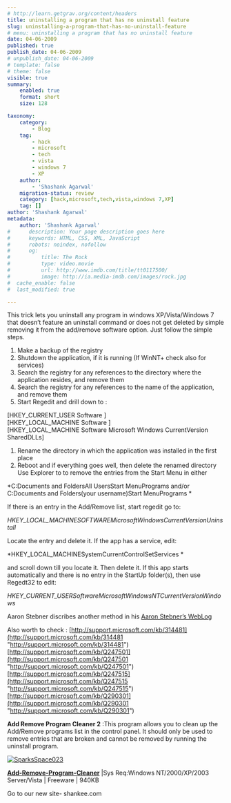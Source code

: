 ```yaml
---
# http://learn.getgrav.org/content/headers
title: uninstalling a program that has no uninstall feature
slug: uninstalling-a-program-that-has-no-uninstall-feature
# menu: uninstalling a program that has no uninstall feature
date: 04-06-2009
published: true
publish_date: 04-06-2009
# unpublish_date: 04-06-2009
# template: false
# theme: false
visible: true
summary:
    enabled: true
    format: short
    size: 128

taxonomy:
    category:
        - Blog
    tag:
        - hack
        - microsoft
        - tech
        - vista
        - windows 7
        - XP
    author:
        - 'Shashank Agarwal'
    migration-status: review
    category: [hack,microsoft,tech,vista,windows 7,XP]
    tag: []
author: 'Shashank Agarwal'
metadata:
    author: 'Shashank Agarwal'
#      description: Your page description goes here
#      keywords: HTML, CSS, XML, JavaScript
#      robots: noindex, nofollow
#      og:
#          title: The Rock
#          type: video.movie
#          url: http://www.imdb.com/title/tt0117500/
#          image: http://ia.media-imdb.com/images/rock.jpg
#  cache_enable: false
#  last_modified: true

---
```


This trick lets you uninstall any program in windows XP/Vista/Windows 7 that doesn’t feature an uninstall command or does not get deleted by simple removing it from the add/remove software option. Just follow the simple steps.

1. Make a backup of the registry
2. Shutdown the application, if it is running (If WinNT+ check also for services)
3. Search the registry for any references to the directory where the application resides, and remove them
4. Search the registry for any references to the name of the application, and remove them
5. Start Regedit and drill down to :
 

[HKEY\_CURRENT\_USER Software ]   
[HKEY\_LOCAL\_MACHINE Software ]   
[HKEY\_LOCAL\_MACHINE Software Microsoft Windows CurrentVersion SharedDLLs]

1. Rename the directory in which the application was installed in the first place
2. Reboot and if everything goes well, then delete the renamed directory
Use Explorer to to remove the entries from the Start Menu in either

*C:Documents and FoldersAll UsersStart MenuPrograms and/or   
C:Documents and Folders(your username)Start MenuPrograms *

If there is an entry in the Add/Remove list, start regedit go to:

*HKEY\_LOCAL\_MACHINESOFTWAREMicrosoftWindowsCurrentVersionUninstall*

Locate the entry and delete it. If the app has a service, edit:

*HKEY\_LOCAL\_MACHINESystemCurrentControlSetServices *

and scroll down till you locate it. Then delete it. If this app starts automatically and there is no entry in the StartUp folder(s), then use Regedt32 to edit:

*HKEY\_CURRENT\_USERSoftwareMicrosoftWindowsNTCurrentVersionWindows*

Aaron Stebner discribes another method in his [Aaron Stebner’s WebLog](http://blogs.msdn.com/astebner/archive/2005/10/30/487096.aspx "http://blogs.msdn.com/astebner/archive/2005/10/30/487096.aspx")

Also worth to check : [http://support.microsoft.com/kb/314481](http://support.microsoft.com/kb/314481 "http://support.microsoft.com/kb/314481") [http://support.microsoft.com/kb/Q247501](http://support.microsoft.com/kb/Q247501 "http://support.microsoft.com/kb/Q247501") [http://support.microsoft.com/kb/Q247515](http://support.microsoft.com/kb/Q247515 "http://support.microsoft.com/kb/Q247515") [http://support.microsoft.com/kb/Q290301](http://support.microsoft.com/kb/Q290301 "http://support.microsoft.com/kb/Q290301")

**Add Remove Program Cleaner 2** :This program allows you to clean up the Add/Remove programs list in the control panel. It should only be used to remove entries that are broken and cannot be removed by running the uninstall program.

[![SparksSpace023](http://lh5.ggpht.com/spaaark/SF5A8QS5jqI/AAAAAAAAETA/cUxoNHBPX1E/SparksSpace023_thumb%5B2%5D.png?imgmax=800 "SparksSpace023")](http://lh3.ggpht.com/spaaark/SF5A42R5vII/AAAAAAAAES8/c06j0shOhhM/s1600-h/SparksSpace023%5B4%5D.png)

[**Add-Remove-Program-Cleaner**](http://www.download.com/Add-Remove-Program-Cleaner/3000-2096_4-10572853.html "http://www.download.com/Add-Remove-Program-Cleaner/3000-2096_4-10572853.html") |Sys Req:Windows NT/2000/XP/2003 Server/Vista | Freeware | 940KB

 

Go to our new site- shankee.com
